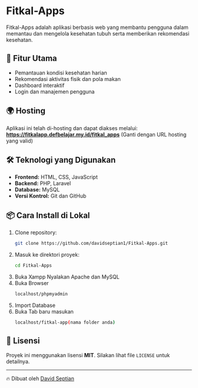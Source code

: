 # Fitkal-Apps

Fitkal-Apps adalah aplikasi berbasis web yang membantu pengguna dalam memantau dan mengelola kesehatan tubuh serta memberikan rekomendasi kesehatan.

## 🚀 Fitur Utama
- Pemantauan kondisi kesehatan harian
- Rekomendasi aktivitas fisik dan pola makan
- Dashboard interaktif
- Login dan manajemen pengguna

## 🌍 Hosting
Aplikasi ini telah di-hosting dan dapat diakses melalui:
**https://fitkalapp.defbelajar.my.id/fitkal_apps** (Ganti dengan URL hosting yang valid)

## 🛠 Teknologi yang Digunakan
- **Frontend:** HTML, CSS, JavaScript
- **Backend:** PHP, Laravel
- **Database:** MySQL
- **Versi Kontrol:** Git dan GitHub

## 📦 Cara Install di Lokal
1. Clone repository:
   ```bash
   git clone https://github.com/davidseptian1/Fitkal-Apps.git
   ```
2. Masuk ke direktori proyek:
   ```bash
   cd Fitkal-Apps
   ```
3. Buka Xampp Nyalakan Apache dan MySQL
4. Buka Browser
   ```bash
   localhost/phpmyadmin
6. Import Database
7. Buka Tab baru masukan
   ```bash
   localhost/fitkal-app(nama folder anda)

## 📄 Lisensi
Proyek ini menggunakan lisensi **MIT**. Silakan lihat file `LICENSE` untuk detailnya.

---

🔥 Dibuat oleh [David Septian](https://github.com/davidseptian1)

